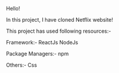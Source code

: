 Hello!

In this project, I have cloned Netflix website!

This project has used following resources:-

Framework:-
    ReactJs
    NodeJs

Package Managers:-
    npm

Others:-
    Css
    
